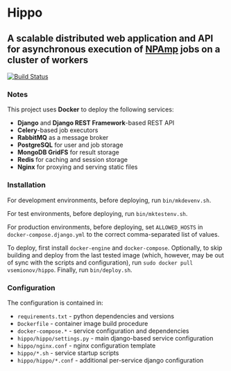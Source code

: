 Hippo
=====

A scalable distributed web application and API for asynchronous execution of [NPAmp](https://github.com/vsemionov/npamp) jobs on a cluster of workers
-----------------------------------------------------------------------------------------------------------------------------------------------------

[![Build Status](https://travis-ci.org/vsemionov/hippo.svg?branch=master)](https://travis-ci.org/vsemionov/hippo)


### Notes

This project uses **Docker** to deploy the following services:
* **Django** and **Django REST Framework**-based REST API
* **Celery**-based job executors
* **RabbitMQ** as a message broker
* **PostgreSQL** for user and job storage
* **MongoDB GridFS** for result storage
* **Redis** for caching and session storage
* **Nginx** for proxying and serving static files


### Installation

For development environments, before deploying, run `bin/mkdevenv.sh`.

For test environments, before deploying, run `bin/mktestenv.sh`.

For production environments, before deploying, set `ALLOWED_HOSTS` in `docker-compose.django.yml` to the correct comma-separated list of values.

To deploy, first install `docker-engine` and `docker-compose`. Optionally, to skip building and deploy from the last tested image (which, however, may be out of sync with the scripts and configuration), run `sudo docker pull vsemionov/hippo`. Finally, run `bin/deploy.sh`.


### Configuration

The configuration is contained in:
* `requirements.txt` - python dependencies and versions
* `Dockerfile` - container image build procedure
* `docker-compose.*` - service configuration and dependencies
* `hippo/hippo/settings.py` - main django-based service configuration
* `hippo/nginx.conf` - nginx configuration template
* `hippo/*.sh` - service startup scripts
* `hippo/hippo/*.conf` - additional per-service django configuration
